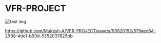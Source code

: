 # VFR-PROJECT


![test img](https://github.com/Mukesh-A/VFR-PROJECT/blob/main/VFT-website-view.png)







https://github.com/Mukesh-A/VFR-PROJECT/assets/90620152/579aec64-2988-4de1-b90d-5352037829bb

